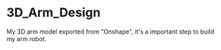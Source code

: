 # 3D_Arm_Design
My 3D arm model exported from "Onshape", it's a important step to build my arm robot.

